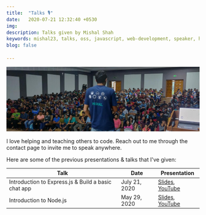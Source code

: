 ```yaml
---
title:  "Talks 🎙️"
date:   2020-07-21 12:32:40 +0530
img: 
description: Talks given by Mishal Shah
keywords: mishal23, talks, oss, javascript, web-development, speaker, hackathons
blog: false

---
```


![Mishal giving talk](./images/talk.jpg)

I love helping and teaching others to code. Reach out to me through the contact page to invite me to speak anywhere.

Here are some of the previous presentations & talks that I've given:


| Talk                                                |  Date         | Presentation  |
| --------------------------------------------------- |---------------|---------------|
| Introduction to Express.js & Build a basic chat app | July 21, 2020 | [Slides](https://speakerdeck.com/mishal23/introduction-to-express-dot-js-and-build-a-basic-chat-app-with-socket-dot-io), [YouTube](https://youtu.be/7sKtiW0iYQ0) |
| Introduction to Node.js                             | May 29, 2020  | [Slides](https://speakerdeck.com/mishal23/introduction-to-node-dot-js), [YouTube](https://youtu.be/n0mCoeKRkrg) |
